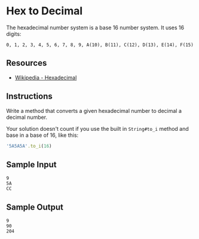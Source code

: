 # Hex to Decimal

The hexadecimal number system is a base 16 number system. It uses 16 digits:

```no-highlight
0, 1, 2, 3, 4, 5, 6, 7, 8, 9, A(10), B(11), C(12), D(13), E(14), F(15)
```

## Resources

- [Wikipedia - Hexadecimal](http://en.wikipedia.org/wiki/Hexadecimal)

## Instructions

Write a method that converts a given hexadecimal number to decimal a decimal
number.

Your solution doesn't count if you use the built in `String#to_i` method and
base in a base of 16, like this:

```ruby
'5A5A5A'.to_i(16)
```

## Sample Input

```no-highlight
9
5A
CC
```

## Sample Output

```no-highlight
9
90
204
```
